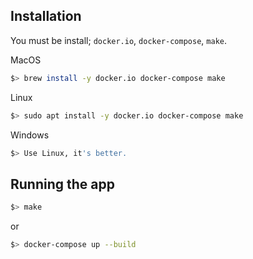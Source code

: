 
## Installation

You must be install; `docker.io`, `docker-compose`, `make`.

MacOS
```bash
$> brew install -y docker.io docker-compose make
```
Linux
```bash
$> sudo apt install -y docker.io docker-compose make
```
Windows
```bash
$> Use Linux, it's better.
```

## Running the app
```bash
$> make
```
or
```bash
$> docker-compose up --build
```

